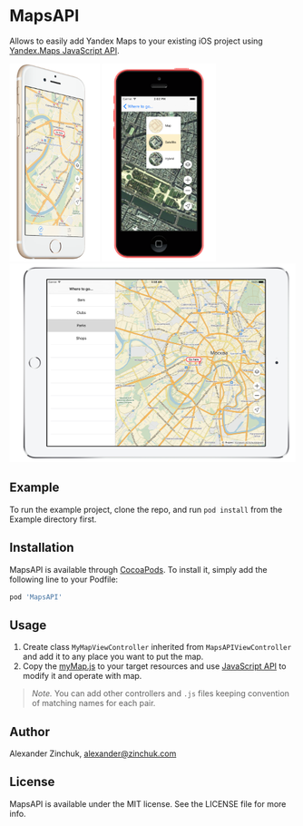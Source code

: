 # MapsAPI

Allows to easily add Yandex Maps to your existing iOS project using [Yandex.Maps JavaScript API](https://tech.yandex.com/maps/jsapi/).

<img src="./docs/iphone5s.png" height="350" /> 
<img src="./docs/iphone5c.png" height="350" /> 
<img src="./docs/ipad.png" height="350" />

## Example

To run the example project, clone the repo, and run `pod install` from the Example directory first.

## Installation

MapsAPI is available through [CocoaPods](http://cocoapods.org). To install
it, simply add the following line to your Podfile:

```ruby
pod 'MapsAPI'
```

## Usage

1. Create class `MyMapViewController` inherited from `MapsAPIViewController` and add it to any place you want to put the map.
2. Copy the [myMap.js](defaults/myMap.js) to your target resources and use [JavaScript API](https://tech.yandex.com/maps/jsapi/) to modify it and operate with map.

> *Note.* You can add other controllers and `.js` files keeping convention of matching names for each pair. 

## Author

Alexander Zinchuk, alexander@zinchuk.com

## License

MapsAPI is available under the MIT license. See the LICENSE file for more info.
